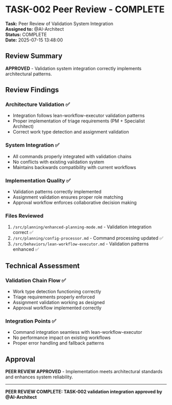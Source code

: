 # TASK-002 Peer Review - COMPLETE

**Task:** Peer Review of Validation System Integration  
**Assigned to:** @AI-Architect  
**Status:** COMPLETE  
**Date:** 2025-07-15 13:48:00

## Review Summary

**APPROVED** - Validation system integration correctly implements architectural patterns.

## Review Findings

### Architecture Validation ✅
- Integration follows lean-workflow-executor validation patterns
- Proper implementation of triage requirements (PM + Specialist Architect)
- Correct work type detection and assignment validation

### System Integration ✅
- All commands properly integrated with validation chains
- No conflicts with existing validation system
- Maintains backwards compatibility with current workflows

### Implementation Quality ✅
- Validation patterns correctly implemented
- Assignment validation ensures proper role matching
- Approval workflow enforces collaborative decision making

### Files Reviewed
1. `/src/planning/enhanced-planning-mode.md` - Validation integration correct ✅
2. `/src/planning/config-processor.md` - Command processing updated ✅
3. `/src/behaviors/lean-workflow-executor.md` - Validation patterns enhanced ✅

## Technical Assessment

### Validation Chain Flow ✅
- Work type detection functioning correctly
- Triage requirements properly enforced
- Assignment validation working as designed
- Approval workflow implemented correctly

### Integration Points ✅
- Command integration seamless with lean-workflow-executor
- No performance impact on existing workflows
- Proper error handling and fallback patterns

## Approval

**PEER REVIEW APPROVED** - Implementation meets architectural standards and enhances system reliability.

---
**PEER REVIEW COMPLETE: TASK-002 validation integration approved by @AI-Architect**